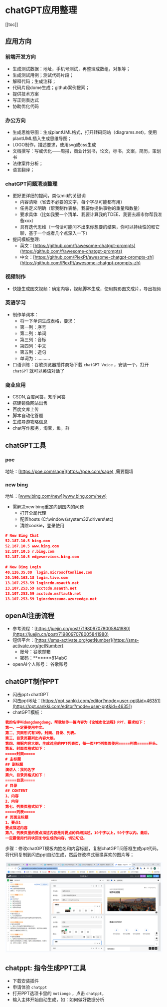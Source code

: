 
# chatGPT应用整理
[[toc]]


## 应用方向
### 前端开发方向
- 生成测试数据：地址，手机号测试，再整理成数组，对象等；
- 生成测试用例；测试代码片段；
- 解释代码；生成注释；
- 代码片段dome生成；github案例搜索；
- 提供技术方案
- 写正则表达式
- 协助优化代码

### 办公方向
- 生成思维导图：生成plantUML格式，打开转码网站（diagrams.net)，使用plantUML插入生成思维导图；
- LOGO制作，描述要求，使用svg或css生成
- 文档撰写：写或优化——周报，商业计划书，论文，标书，文案，简历，策划书
- 法律案件分析；
- 语言翻译；

### chatGPT问题清淡整理
- 更好更详细的提问，类似mid的关键词 
  - 内容清晰（省去不必要的文字，每个字尽可能都有用）
  - 任务定义明确（帮我制作表格，我要你提供事物的重量和数量）
  - 要求具体（比如我要一个清单、我要计算我的TDEE、我要去超市你帮我准备xxx）
  - 具有迭代思维（一句话可能问不出来你想要的结果，你可以持续性的和它聊，基于一个或者几个点深入一下）
- 提问模板整理:
  - 英文：[https://github.com/f/awesome-chatgpt-prompts](https://github.com/f/awesome-chatgpt-prompts)
  - 中文：[https://github.com/PlexPt/awesome-chatgpt-prompts-zh](https://github.com/PlexPt/awesome-chatgpt-prompts-zh)

### 视频制作
- 快捷生成图文视频：确定内容，视频脚本生成，使用剪影图文成片，导出视频

### 英语学习
- 制作单词本：
  - 将一下单词生成表格，要求：
  - 第一列：序号
  - 第二列：单词
  - 第三列：音标
  - 第四列：中文
  - 第五列：造句
  - 单词为：..........
- 口语训练：谷歌浏览器插件商场下载 `chatGPT Voice` ，安装一个，打开 `chatGPT` 就可以英语对话了

### 商业应用
- CSDN,百度问答，知乎问答
- 搭建镜像网站出售
- 百度文库上传
- 脚本自动化答题
- 生成导游攻略信息
- chat写作服务，淘宝，鱼，群


## chatGPT工具
### poe
地址：[https://poe.com/sage](https://poe.com/sage) ,需要翻墙

### new bing
地址：[www.bing.com/new](www.bing.com/new)
- 需解决new bing重定向到国内的问题
  - 打开全局代理
  - 配置hosts (C:\windows\system32\drivers\etc)
  - 清除cookie，登录使用
```json
# New Bing Chat
52.187.10.5 bing.com
52.187.10.5 www.bing.com 
52.187.10.5 r.bing.com
52.187.10.5 edgeservices.bing.com

# New Bing Login
40.126.35.80  login.microsoftonline.com
20.190.163.18 login.live.com
13.107.253.59 logincdn.msauth.net
13.107.253.59 acctcdn.msauth.net
13.107.253.59 acctcdn.msftauth.net
13.107.253.59 lgincdnvzeuno.azureedge.net
```

## openAI注册流程
- 参考流程：[https://juejin.cn/post/7198097078005841980](https://juejin.cn/post/7198097078005841980)
- 短信平台：[https://sms-activate.org/getNumber](https://sms-activate.org/getNumber)
  - 账号：谷歌邮箱
  - 密码：*******814abC
- openAI个人账号： 谷歌账号

## chatGPT制作PPT
- 闪击ppt+chatGPT
- 闪击ppt地址：[https://ppt.sankki.com/editor?mode=user-ppt&id=46351](https://ppt.sankki.com/editor?mode=user-ppt&id=46351)
- chatGPT模板：
```json
我的名字叫dongdongdong，帮我制作一篇内容为《论城市化进程》PPT，要求如下：
第一、一定要使用中文。
第二、页面形式有3种，封面、目录、列表。
第三、目录页要列出内容大纲。
第四、根据内容大纲，生成对应的PPT列表页，每一页PPT列表页使用=====列表=====开头。
第五、封面页格式如下：
=====封面=====
# 主标题
## 副标题
演讲人：我的名字
第六、目录页格式如下：
=====目录=====
# 目录
## CONTENT
1、内容
2、内容
第七、列表页格式如下：
=====列表=====
# 页面主标题
1、要点1
要点描述内容
第八、列表页里的要点描述内容是对要点的详细描述，10个字以上，50个字以内。最后，
一定要使用代码块回复你生成的内容，切记切记。
```
步骤：修改chatGPT模板内姓名和内容标题，复制chatGPT问答框生成ppt代码，将代码复制到闪击ppt自动生成，然后修改样式替换喜欢的图片等；

![图片](/images/tools/chatGPT/img_26.png)


## chatppt: 指令生成PPT工具
- 下载安装插件
- 申请体验 `chatppt`
- 打开PPT选项卡里的 `motiongo` ，点击 `chatppt`，
- 输入主体开始自动生成，如：如何做好数据分析